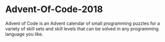# Advent-Of-Code-2018
Advent of Code is an Advent calendar of small programming puzzles for a variety of skill sets and skill levels that can be solved in any programming language you like.
